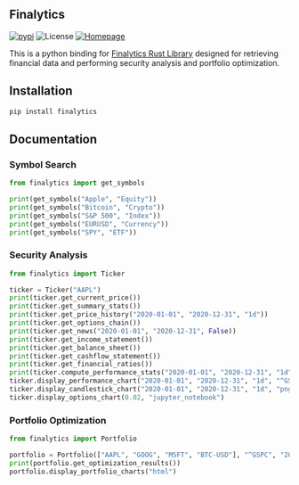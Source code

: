 ## Finalytics

[![pypi](https://img.shields.io/pypi/v/finalytics)](https://pypi.org/project/finalytics/)
![License](https://img.shields.io/crates/l/finalytics)
[![Homepage](https://img.shields.io/badge/homepage-finalytics.rs-blue)](https://finalytics.rs/)

This is a python binding for [Finalytics Rust Library](https://github.com/Nnamdi-sys/finalytics) designed for retrieving financial data and performing security analysis and portfolio optimization.

## Installation

```bash
pip install finalytics
```

## Documentation

### Symbol Search

```python
from finalytics import get_symbols

print(get_symbols("Apple", "Equity"))
print(get_symbols("Bitcoin", "Crypto"))
print(get_symbols("S&P 500", "Index"))
print(get_symbols("EURUSD", "Currency"))
print(get_symbols("SPY", "ETF"))
```

### Security Analysis

```python
from finalytics import Ticker

ticker = Ticker("AAPL")
print(ticker.get_current_price())
print(ticker.get_summary_stats())
print(ticker.get_price_history("2020-01-01", "2020-12-31", "1d"))
print(ticker.get_options_chain())
print(ticker.get_news("2020-01-01", "2020-12-31", False))
print(ticker.get_income_statement())
print(ticker.get_balance_sheet())
print(ticker.get_cashflow_statement())
print(ticker.get_financial_ratios())
print(ticker.compute_performance_stats("2020-01-01", "2020-12-31", "1d", "^GSPC", 0.95, 0.02))
ticker.display_performance_chart("2020-01-01", "2020-12-31", "1d", "^GSPC", 0.95, 0.02, "html")
ticker.display_candlestick_chart("2020-01-01", "2020-12-31", "1d", "png")
ticker.display_options_chart(0.02, "jupyter_notebook")
```

### Portfolio Optimization

```python
from finalytics import Portfolio

portfolio = Portfolio(["AAPL", "GOOG", "MSFT", "BTC-USD"], "^GSPC", "2020-01-01", "2022-01-01", "1d", 0.95, 0.02, 1000, "max_sharpe")
print(portfolio.get_optimization_results())
portfolio.display_portfolio_charts("html")
```

